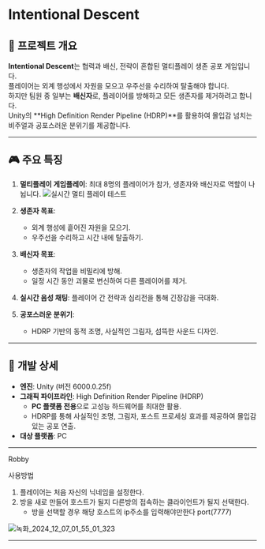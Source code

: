 # Intentional Descent

## 📖 **프로젝트 개요**
**Intentional Descent**는 협력과 배신, 전략이 혼합된 멀티플레이 생존 공포 게임입니다.  
플레이어는 외계 행성에서 자원을 모으고 우주선을 수리하여 탈출해야 합니다.  
하지만 팀원 중 일부는 **배신자**로, 플레이어를 방해하고 모든 생존자를 제거하려고 합니다.  
Unity의 **High Definition Render Pipeline (HDRP)**를 활용하여 몰입감 넘치는 비주얼과 공포스러운 분위기를 제공합니다.

---

## 🎮 **주요 특징**
1. **멀티플레이 게임플레이**: 최대 8명의 플레이어가 참가, 생존자와 배신자로 역할이 나뉩니다.
![실시간 멀티 플레이 테스트](https://github.com/user-attachments/assets/5c765f35-8a6d-467b-9791-7141dfd1c3c2)


2. **생존자 목표**:
   - 외계 행성에 흩어진 자원을 모으기.
   - 우주선을 수리하고 시간 내에 탈출하기.
3. **배신자 목표**:
   - 생존자의 작업을 비밀리에 방해.
   - 일정 시간 동안 괴물로 변신하여 다른 플레이어를 제거.
4. **실시간 음성 채팅**: 플레이어 간 전략과 심리전을 통해 긴장감을 극대화.
5. **공포스러운 분위기**:
   - HDRP 기반의 동적 조명, 사실적인 그림자, 섬뜩한 사운드 디자인.

---

## 🚀 **개발 상세**
- **엔진**: Unity (버전 6000.0.25f)
- **그래픽 파이프라인**: High Definition Render Pipeline (HDRP)
  - **PC 플랫폼 전용**으로 고성능 하드웨어를 최대한 활용.
  - HDRP를 통해 사실적인 조명, 그림자, 포스트 프로세싱 효과를 제공하여 몰입감 있는 공포 연출.
- **대상 플랫폼**: PC



---
Robby

사용방법
1. 플레이어는 처음 자신의 닉네임을 설정한다.
2. 방을 새로 만들어 호스트가 될지 다른방의 접속하는 클라이언트가 될지 선택한다.
   - 방을 선택할 경우 해당 호스트의 ip주소를 입력해야만한다 port(7777)

![녹화_2024_12_07_01_55_01_323](https://github.com/user-attachments/assets/b16c34e5-73ab-43da-aa23-3657c34e7d0c)

---
